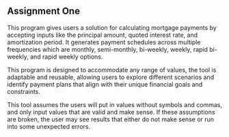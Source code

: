 ## Assignment One

This program gives users a solution for calculating mortgage payments by accepting inputs like the principal amount, quoted interest rate, and amortization period. It generates payment schedules across multiple frequencies which are monthly, semi-monthly, bi-weekly, weekly, rapid bi-weekly, and rapid weekly options.

This program is designed to accommodate any range of values, the tool is adaptable and reusable, allowing users to explore different scenarios and identify payment plans that align with their unique financial goals and constraints. 

This tool assumes the users will put in values without symbols and commas, and only input values that are valid and make sense. If these assumptions are broken, the user may see results that either do not make sense or run into some unexpected errors. 